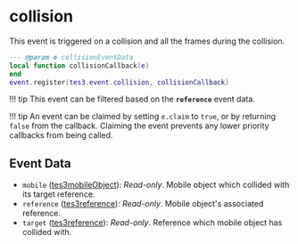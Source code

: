 # collision

This event is triggered on a collision and all the frames during the collision.

```lua
--- @param e collisionEventData
local function collisionCallback(e)
end
event.register(tes3.event.collision, collisionCallback)
```

!!! tip
	This event can be filtered based on the **`reference`** event data.

!!! tip
	An event can be claimed by setting `e.claim` to `true`, or by returning `false` from the callback. Claiming the event prevents any lower priority callbacks from being called.

## Event Data

* `mobile` ([tes3mobileObject](../../types/tes3mobileObject)): *Read-only*. Mobile object which collided with its target reference.
* `reference` ([tes3reference](../../types/tes3reference)): *Read-only*. Mobile object's associated reference.
* `target` ([tes3reference](../../types/tes3reference)): *Read-only*. Reference which mobile object has collided with.

